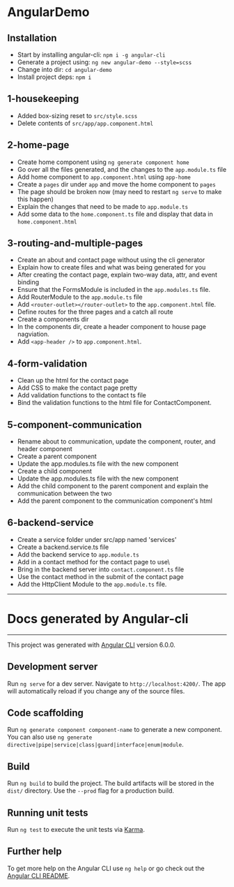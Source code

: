 # AngularDemo

## Installation
 - Start by installing angular-cli: `npm i -g angular-cli`
 - Generate a project using: `ng new angular-demo --style=scss`
 - Change into dir: `cd angular-demo`
 - Install project deps: `npm i`

## 1-housekeeping
 - Added box-sizing reset to `src/style.scss`
 - Delete contents of `src/app/app.component.html`

## 2-home-page
 - Create home component using `ng generate component home`
 - Go over all the files generated, and the changes to the `app.module.ts` file
 - Add home component to `app.component.html` using `app-home`
 - Create a `pages` dir under `app` and move the home component to `pages`
 - The page should be broken now (may need to restart `ng serve` to make this happen)
 - Explain the changes that need to be made to `app.module.ts`
 - Add some data to the `home.component.ts` file and display that data in `home.component.html`

## 3-routing-and-multiple-pages
 - Create an about and contact page without using the cli generator
 - Explain how to create files and what was being generated for you
 - After creating the contact page, explain two-way data, attr, and event binding
 - Ensure that the FormsModule is included in the `app.modules.ts` file.
 - Add RouterModule to the `app.module.ts` file
 - Add `<router-outlet></router-outlet>` to the `app.component.html` file.
 - Define routes for the three pages and a catch all route
 - Create a components dir
 - In the components dir, create a header component to house page nagviation.
 - Add `<app-header />` to `app.component.html`.

## 4-form-validation
 - Clean up the html for the contact page
 - Add CSS to make the contact page pretty
 - Add validation functions to the contact ts file
 - Bind the validation functions to the html file for ContactComponent.

## 5-component-communication
 - Rename about to communication, update the component, router, and header component
 - Create a parent component
 - Update the app.modules.ts file with the new component
 - Create a child component
 - Update the app.modules.ts file with the new component
 - Add the child component to the parent component and explain the communication between the two
 - Add the parent component to the communication component's html

## 6-backend-service
 - Create a service folder under src/app named 'services'
 - Create a backend.service.ts file
 - Add the backend service to `app.module.ts`
 - Add in a contact method for the contact page to use\
 - Bring in the backend server into `contact.component.ts` file
 - Use the contact method in the submit of the contact page
 - Add the HttpClient Module to the `app.module.ts` file.


---
# Docs generated by Angular-cli
---

This project was generated with [Angular CLI](https://github.com/angular/angular-cli) version 6.0.0.

## Development server

Run `ng serve` for a dev server. Navigate to `http://localhost:4200/`. The app will automatically reload if you change any of the source files.

## Code scaffolding

Run `ng generate component component-name` to generate a new component. You can also use `ng generate directive|pipe|service|class|guard|interface|enum|module`.

## Build

Run `ng build` to build the project. The build artifacts will be stored in the `dist/` directory. Use the `--prod` flag for a production build.

## Running unit tests

Run `ng test` to execute the unit tests via [Karma](https://karma-runner.github.io).

## Further help

To get more help on the Angular CLI use `ng help` or go check out the [Angular CLI README](https://github.com/angular/angular-cli/blob/master/README.md).
